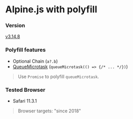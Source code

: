# Alpine.js with polyfill

### Version

[v3.14.8](https://github.com/alpinejs/alpine/releases/tag/v3.14.8)

### Polyfill features

- Optional Chain (`a?.b`)
- [QueueMicrotask](https://developer.mozilla.org/en-US/docs/Web/API/queueMicrotask) (`queueMicrotask(() => {/* ... */})`)

> Use `Promise` to polyfill `queueMicrotask`.

### Tested Browser

- Safari 11.3.1

> Browser targets: "since 2018"